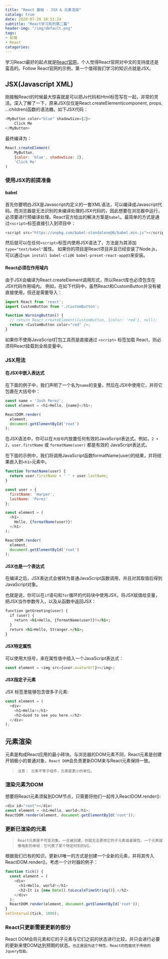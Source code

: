 ```yaml
---
title: "React 基础 - JSX & 元素渲染"
catalog: true
date: 2020-07-20 10:51:24
subtitle: "React学习系列第二篇"
header-img: "/img/default.png"
tags:
- 前端
- React
catagories:
---
```


学习React最好的起点就是[React官网](https://zh-hans.reactjs.org/docs/getting-started.html)，个人觉得React官网对中文的支持度还是蛮高的。Follow React官网的示例，第一个值得我们学习的知识点就是JSX。

## JSX(Javascript XML)

刚接触React的时候最大惊喜就是可以把Js代码和Html标签写在一起，非常的灵活。深入了解了一下，原来JSX仅仅是React.createElement(component, props, ...children)函数的语法糖。如下JSX代码：
```javascript
<MyButton color="blue" shadowSize={2}>
    Click Me
</MyButton>
```
最终编译为：
```javascript
React.createElement(
    MyButton,
    {color: 'blue', shadowSize: 2}, 
    'Click Me'
)
```

### 使用JSX的前提准备

#### babel

首先你要明白JSX是Javascript内定义的一套XML语法，可以编译成Javascript代码。而浏览器是无法识别的未编译处理的JSX代码的，因此想要在浏览器中运行，必须要进行预编译处理。React官方给出的解决方案是`babel`。最简单的方式是通过`<script>`标签直接引入到项目中：
```javascript
<script src="https://unpkg.com/babel-standalone@6/babel.min.js"></script>
```
然后就可以在任何`<script>`标签内使用JSX语法了，方法是为其添加`type="text/babel"`属性。
如果你的项目是React项目并且已经安装了Node.js，可以通过`npm install babel-cli@6 babel-preset-react-app@3`来安装。

#### React必须在作用域内

由于JSX会编译为React.createElement调用形式，所以React库也必须包含在JSX代码作用域内。
例如，在如下代码中，虽然React和CustomButton并没有被直接使用，但还是需要导入：
```javascript
import React from 'react';
import CustomButton from './CustomButton';

function WarningButton() {
  // return React.createElement(CustomButton, {color: 'red'}, null);
  return <CustomButton color="red" />;
}
```
如果你不使用JavaScript打包工具而是直接通过 `<script>` 标签加载 React，则必须将React挂载到全局变量中。

### JSX用法

#### 在JSX中嵌入表达式

在下面的例子中，我们声明了一个名为`name`的变量，然后在JSX中使用它，并将它包裹在大括号中：
```javascript
const name = 'Josh Perez';
const element = <h1>Hello, {name}</h1>;

ReactDOM.render(
  element,
  document.getElementById('root')
);
```
在JSX语法中，你可以在`大括号`内放置任何有效的JavaScript表达式。例如，`2 + 2`，`user.firstName` 或 `formatName(user)` 都是有效的 JavaScript表达式。

在下面的示例中，我们将调用JavaScript函数formatName(user)的结果，并将结果嵌入到`<h1>`元素中。
```javascript
function formatName(user) {
  return user.firstName + ' ' + user.lastName;
}

const user = {
  firstName: 'Harper',
  lastName: 'Perez'
};

const element = (
  <h1>
    Hello, {formatName(user)}!
  </h1>
);

ReactDOM.render(
  element,
  document.getElementById('root')
);
```

#### JSX也是一个表达式

在编译之后，JSX表达式会被转为普通JavaScript函数调用，并且对其取值后得到JavaScript对象。

也就是说，你可以在`if`语句和`for`循环的代码块中使用JSX，将JSX赋值给变量，把JSX当作参数传入，以及从函数中返回JSX：
```html
function getGreeting(user) {
  if (user) {
    return <h1>Hello, {formatName(user)}!</h1>;
  }
  return <h1>Hello, Stranger.</h1>;
}
```

#### JSX特定属性

可以使用大括号，来在属性值中插入一个JavaScript表达式：
```javascript
const element = <img src={user.avatarUrl}></img>;
```

#### JSX指定子元素

JSX 标签里能够包含很多子元素:
```javascript
const element = (
  <div>
    <h1>Hello!</h1>
    <h2>Good to see you here.</h2>
  </div>
);
```

## 元素渲染

元素是构成React应用的最小砖块。与浏览器的DOM元素不同，React元素是创建开销极小的普通对象，`React DOM`会负责更新DOM来与React元素保持一致。
> `注意： 元素不等于组件，元素是更小的单位。`

### 渲染元素为DOM

想要将React元素须髯到DOM节点，只需要将他们一起传入ReactDOM.render():
```javascript
<div id="root"></div>
const element = <h1>Hello, world</h1>;
ReactDOM.render(element, document.getElementById('root'));
```
### 更新已渲染的元素

> `React元素是不可变对象。一旦被创建，你就无法更改它的子元素或者属性。一个元素就像电影的单帧：它代表了某个特定时刻的UI。`

根据我们已有的知识，更新UI唯一的方式是创建一个全新的元素，并将其传入 ReactDOM.render()。考虑一个计时器的例子：
```javascript
function tick() {
  const element = (
    <div>
      <h1>Hello, world!</h1>
      <h2>It is {new Date().toLocaleTimeString()}.</h2>
    </div>
  );
  ReactDOM.render(element, document.getElementById('root'));
}
setInterval(tick, 1000);
```

### React只更新需要更新的部分

React DOM会将元素和它的子元素与它们之前的状态进行比较，并只会进行必要的更新来使DOM达到预期的状态。`也正是因为这个特性，React的性能优于传统的Jquery性能。`
